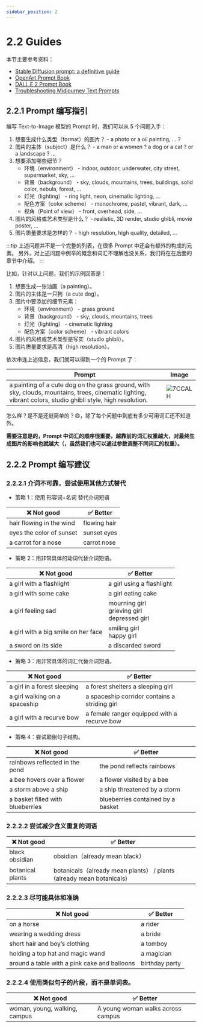 ```yaml
---
sidebar_position: 2
---
```


# 2.2 Guides
本节主要参考资料：
- [Stable Diffusion prompt: a definitive guide](https://stable-diffusion-art.com/prompt-guide/)
- [OpenArt Prompt Book](https://openart.ai/promptbook) 
- [DALL.E 2 Prompt Book](https://dallery.gallery/the-dalle-2-prompt-book/)
- [Troubleshooting Midjourney Text Prompts](https://docs.google.com/document/d/e/2PACX-1vRHOxyEb-ERGi-BdZM8Z_piEP54m4HwO0z8scjmEurEp2UZVA6rFxvyKd15elYVHUWfP1oSA4CQFwxr/pub?utm_source=docs.google.com&utm_medium=tutorial&utm_campaign=midjourney)

## 2.2.1 Prompt 编写指引
编写 Text-to-Image 模型的 Prompt 时，我们可以从 5 个问题入手：

1. 想要生成什么类型（format）的图片？ - a photo or a oil painting, ... ?
2. 图片的主体（subject）是什么？ - a man or a women ? a dog or a cat ? or a landscape ? ...
3. 想要添加哪些细节？
    - 环境（environment） - indoor, outdoor, underwater, city street, supermarket, sky, ...
    - 背景（background） - sky, clouds, mountains, trees, buildings, solid color, nebula, forest, ...
    - 灯光（lighting） - ring light, neon, cinematic lighting, ...
    - 配色方案（color scheme） - monochrome, pastel, vibrant,  dark, ...
    - 视角（Point of view） - front, overhead, side, ...
4. 图片的风格或艺术类型是什么？ - realistic, 3D render, studio ghibli, movie poster, ...
5. 图片质量要求是怎样的？ - high resolution, high quality, detailed, ...

:::tip
上述问题并不是一个完整的列表，在很多 Prompt 中还会有额外的构成的元素。
另外，对上述问题中例举的概念和词汇不理解也没关系，我们将在在后面的章节中介绍。
:::

比如，针对以上问题，我们的示例回答是：
1. 想要生成一张油画（a painting）。   
2. 图片的主体是一只狗（a cute dog）。
3. 图片中要添加的细节元素：
    - 环境（environment） - grass ground
    - 背景（background） - sky, clouds, mountains, trees
    - 灯光（lighting） - cinematic lighting
    - 配色方案（color scheme） - vibrant colors
4. 图片的风格或艺术类型是写实（studio ghibli）。
5. 图片质量要求是高清（high resolution）。

依次串连上述信息，我们就可以得到一个的 Prompt 了：

| Prompt | Image |
| --- | --- |
| a painting of a cute dog on the grass ground, with sky, clouds, mountains, trees, cinematic lighting, vibrant colors, studio ghibli style, high resolution. | ![7CCALH](https://bytememo-1251943639.file.myqcloud.com/img/20230713/7CCALH.jpg) |

怎么样？是不是还挺简单的？😄，除了每个问题中到底有多少可用词汇还不知道外。

**需要注意是的，Prompt 中词汇的顺序很重要，越靠前的词汇权重越大，对最终生成图片的影响也就越大（，虽然我们也可以通过参数调整不同词汇的权重）。**


## 2.2.2 Prompt 编写建议

### 2.2.2.1 介词不可靠，尝试使用其他方式替代

- 策略 1：使用 形容词+名词 替代介词短语

| ❌ Not good | ✅ Better |
| --- | --- |
| hair flowing in the wind | flowing hair |
| eyes the color of sunset | sunset eyes |
| a carrot for a nose | carrot nose |

- 策略 2：用非常具体的动词代替介词短语。

| ❌ Not good | ✅ Better |
| --- | --- |
| a girl with a flashlight | a girl using a flashlight |
| a girl with some cake | a girl eating cake |
| a girl feeling sad | mourning girl <br /> grieving girl <br /> depressed girl |
| a girl with a big smile on her face | smiling girl <br /> happy girl |
| a sword on its side | a discarded sword |

- 策略 3：用非常具体的词汇代替介词短语。

| ❌ Not good | ✅ Better |
| --- | --- |
| a girl in a forest sleeping | a forest shelters a sleeping girl |
| a girl walking on a spaceship | a spaceship corridor contains a striding girl |
| a girl with a recurve bow | a female ranger equipped with a recurve bow |

- 策略 4：尝试颠倒句子结构。

| ❌ Not good | ✅ Better |
| --- | --- |
| rainbows reflected in the pond | the pond reflects rainbows |
| a bee hovers over a flower | a flower visited by a bee |
| a storm above a ship | a ship threatened by a storm |
| a basket filled with blueberries | blueberries contained by a basket |

### 2.2.2.2 尝试减少含义重复的词语

| ❌ Not good | ✅ Better |
| --- | --- |
| black obsidian | obsidian（already mean black） |
| botanical plants | botanicals（already mean plants） / plants (already mean botanicals)|

### 2.2.2.3 尽可能具体和准确

| ❌ Not good | ✅ Better |
| --- | --- |
| on a horse | a rider |
| wearing a wedding dress | a bride |
| short hair and boy’s clothing | a tomboy |
| holding a top hat and magic wand | a magician |
| around a table with a pink cake and balloons | birthday party |

### 2.2.2.4 使用类似句子的片段，而不是单词表。

| ❌ Not good | ✅ Better |
| --- | --- |
| woman, young, walking, campus | A young woman walks across campus |